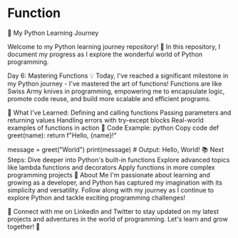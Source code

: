 # Function
 
🚀 My Python Learning Journey

Welcome to my Python learning journey repository! 🐍 In this repository, I document my progress as I explore the wonderful world of Python programming.

Day 6: Mastering Functions 💡
Today, I've reached a significant milestone in my Python journey - I've mastered the art of functions! Functions are like Swiss Army knives in programming, empowering me to encapsulate logic, promote code reuse, and build more scalable and efficient programs.

🌟 What I've Learned:
Defining and calling functions
Passing parameters and returning values
Handling errors with try-except blocks
Real-world examples of functions in action
🚀 Code Example:
python
Copy code
def greet(name):
    return f"Hello, {name}!"

message = greet("World")
print(message)  # Output: Hello, World!
📚 Next Steps:
Dive deeper into Python's built-in functions
Explore advanced topics like lambda functions and decorators
Apply functions in more complex programming projects
🌱 About Me
I'm passionate about learning and growing as a developer, and Python has captured my imagination with its simplicity and versatility. Follow along with my journey as I continue to explore Python and tackle exciting programming challenges!

🔗 Connect with me on LinkedIn and Twitter to stay updated on my latest projects and adventures in the world of programming. Let's learn and grow together! 🌟
